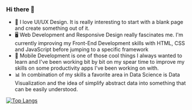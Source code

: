 ### Hi there 👋

* 📐 I love UI/UX Design. It is really interesting to start with a blank page and create something out of it.
* 🖥 Web Development and Responsive Design really fascinates me. I'm currently improving my Front-End Development skills with HTML, CSS and JavaScript before jumping to a specific framework
* 📱 Mobile Development is one of those cool things I always wanted to learn and I've been working bit by bit on my spear time to improve my skills on some productivity apps I've been working on with.
* 📊 In combination of my skills a favorite area in Data Science is Data Visualization and the idea of simplify abstract data into something that can be easily understood.

[![Top Langs](https://github-readme-stats.vercel.app/api/top-langs/?username=curet&layout=compact&count-private=true)](https://github.com/curet/github-readme-stats)

<!--
**curet/curet** is a ✨ _special_ ✨ repository because its `README.md` (this file) appears on your GitHub profile.


Here are some ideas to get you started:

* 🔭 I’m currently working on iOS Development
* 🌱 I’m currently learning SwiftUI
* 👯 I’m looking to collaborate on Machine Learning Projects
* 🤔 I’m looking for help with Web Development
- 💬 Ask me about ...
- 📫 How to reach me: ...
- 😄 Pronouns: ...
- ⚡ Fun fact: ...
-->


